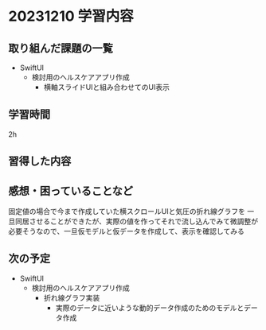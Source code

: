 # 20231210 学習内容

## 取り組んだ課題の一覧

- SwiftUI
  - 検討用のヘルスケアアプリ作成
    - 横軸スライドUIと組み合わせてのUI表示

## 学習時間

2h

## 習得した内容

## 感想・困っていることなど

固定値の場合で今まで作成していた横スクロールUIと気圧の折れ線グラフを
一旦同居させることができたが、実際の値を作ってそれで流し込んでみて微調整が必要そうなので、一旦仮モデルと仮データを作成して、表示を確認してみる

## 次の予定

- SwiftUI
  - 検討用のヘルスケアアプリ作成
    - 折れ線グラフ実装
      - 実際のデータに近いような動的データ作成のためのモデルとデータ作成